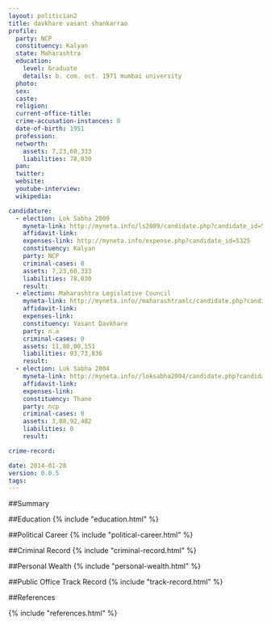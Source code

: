 ```yaml
---
layout: politician2
title: davkhare vasant shankarrao
profile: 
  party: NCP
  constituency: Kalyan
  state: Maharashtra
  education: 
    level: Graduate
    details: b. com. oct. 1971 mumbai university
  photo: 
  sex: 
  caste: 
  religion: 
  current-office-title: 
  crime-accusation-instances: 0
  date-of-birth: 1951
  profession: 
  networth: 
    assets: 7,23,60,333
    liabilities: 78,030
  pan: 
  twitter: 
  website: 
  youtube-interview: 
  wikipedia: 

candidature: 
  - election: Lok Sabha 2009
    myneta-link: http://myneta.info/ls2009/candidate.php?candidate_id=5325
    affidavit-link: 
    expenses-link: http://myneta.info/expense.php?candidate_id=5325
    constituency: Kalyan 
    party: NCP
    criminal-cases: 0
    assets: 7,23,60,333
    liabilities: 78,030
    result:  
  - election: Maharashtra Legislative Council
    myneta-link: http://myneta.info//maharashtramlc/candidate.php?candidate_id=102
    affidavit-link: 
    expenses-link: 
    constituency: Vasant Davkhare 
    party: n.a
    criminal-cases: 0
    assets: 11,80,00,151
    liabilities: 93,73,836
    result:  
  - election: Lok Sabha 2004
    myneta-link: http://myneta.info//loksabha2004/candidate.php?candidate_id=2663
    affidavit-link: 
    expenses-link: 
    constituency: Thane 
    party: ncp
    criminal-cases: 0
    assets: 3,08,92,402
    liabilities: 0
    result:  

crime-record: 

date: 2014-01-28
version: 0.0.5
tags: 
---
```

##Summary


##Education
{% include "education.html" %}


##Political Career
{% include "political-career.html" %}


##Criminal Record
{% include "criminal-record.html" %}


##Personal Wealth
{% include "personal-wealth.html" %}


##Public Office Track Record
{% include "track-record.html" %}


##References


{% include "references.html" %}